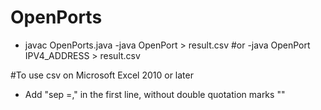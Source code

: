 # OpenPorts

- javac OpenPorts.java
-java OpenPort > result.csv
#or
-java OpenPort IPV4_ADDRESS > result.csv


#To use csv on Microsoft Excel 2010 or later
- Add "sep =," in the first line, without double quotation marks ""